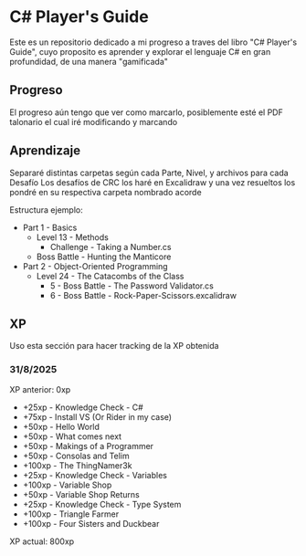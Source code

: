 ﻿# C# Player's Guide

Este es un repositorio dedicado a mi progreso a traves del libro "C# Player's Guide", cuyo proposito es aprender y
explorar el lenguaje C# en gran profundidad, de una manera "gamificada"

## Progreso

El progreso aún tengo que ver como marcarlo, posiblemente esté el PDF talonario el cual iré modificando y marcando

## Aprendizaje

Separaré distintas carpetas según cada Parte, Nivel, y archivos para cada Desafío
Los desafíos de CRC los haré en Excalidraw y una vez resueltos los pondré en su respectiva carpeta nombrado acorde

Estructura ejemplo:

- Part 1 - Basics
    - Level 13 - Methods
        - Challenge - Taking a Number.cs
    - Boss Battle - Hunting the Manticore
- Part 2 - Object-Oriented Programming
    - Level 24 - The Catacombs of the Class
        - 5 - Boss Battle - The Password Validator.cs
        - 6 - Boss Battle - Rock-Paper-Scissors.excalidraw

## XP

Uso esta sección para hacer tracking de la XP obtenida

### 31/8/2025

XP anterior: 0xp

- +25xp - Knowledge Check - C#
- +75xp - Install VS (Or Rider in my case)
- +50xp - Hello World
- +50xp - What comes next
- +50xp - Makings of a Programmer
- +50xp - Consolas and Telim
- +100xp - The ThingNamer3k
- +25xp - Knowledge Check - Variables
- +100xp - Variable Shop
- +50xp - Variable Shop Returns
- +25xp - Knowledge Check - Type System
- +100xp - Triangle Farmer
- +100xp - Four Sisters and Duckbear

XP actual: 800xp